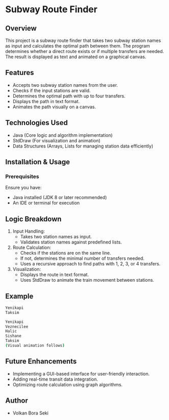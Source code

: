 # Subway Route Finder

## Overview
This project is a subway route finder that takes two subway station names as input and calculates the optimal path between them. The program determines whether a direct route exists or if multiple transfers are needed. The result is displayed as text and animated on a graphical canvas.

## Features
- Accepts two subway station names from the user.
- Checks if the input stations are valid.
- Determines the optimal path with up to four transfers.
- Displays the path in text format.
- Animates the path visually on a canvas.

## Technologies Used
- Java (Core logic and algorithm implementation)
- StdDraw (For visualization and animation)
- Data Structures (Arrays, Lists for managing station data efficiently)

## Installation & Usage
### Prerequisites
Ensure you have:
- Java installed (JDK 8 or later recommended)
- An IDE or terminal for execution

## Logic Breakdown
1. Input Handling:
   - Takes two station names as input.
   - Validates station names against predefined lists.
2. Route Calculation:
   - Checks if the stations are on the same line.
   - If not, determines the minimal number of transfers needed.
   - Uses a recursive approach to find paths with 1, 2, 3, or 4 transfers.
3. Visualization:
   - Displays the route in text format.
   - Uses StdDraw to animate the train movement between stations.

## Example
```sh
Yenikapi
Taksim

Yenikapi
Veznecilee
Halic
Sishane
Taksim
(Visual animation follows)
```

## Future Enhancements
- Implementing a GUI-based interface for user-friendly interaction.
- Adding real-time transit data integration.
- Optimizing route calculation using graph algorithms.

## Author
- Volkan Bora Seki

